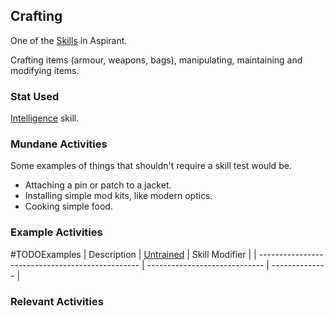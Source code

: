 ## Crafting
One of the [Skills](Skills) in Aspirant.

Crafting items (armour, weapons, bags), manipulating, maintaining and modifying items.

### Stat Used
[Intelligence](Stats#Intelligence) skill.

### Mundane Activities
Some examples of things that shouldn't require a skill test would be.
* Attaching a pin or patch to a jacket.
* Installing simple mod kits, like modern optics.
* Cooking simple food.

### Example Activities
#TODOExamples 
| Description                                      | [Untrained](Skills#Untrained) | Skill Modifier |
| ------------------------------------------------ | ----------------------------- | -------------- |


### Relevant Activities
